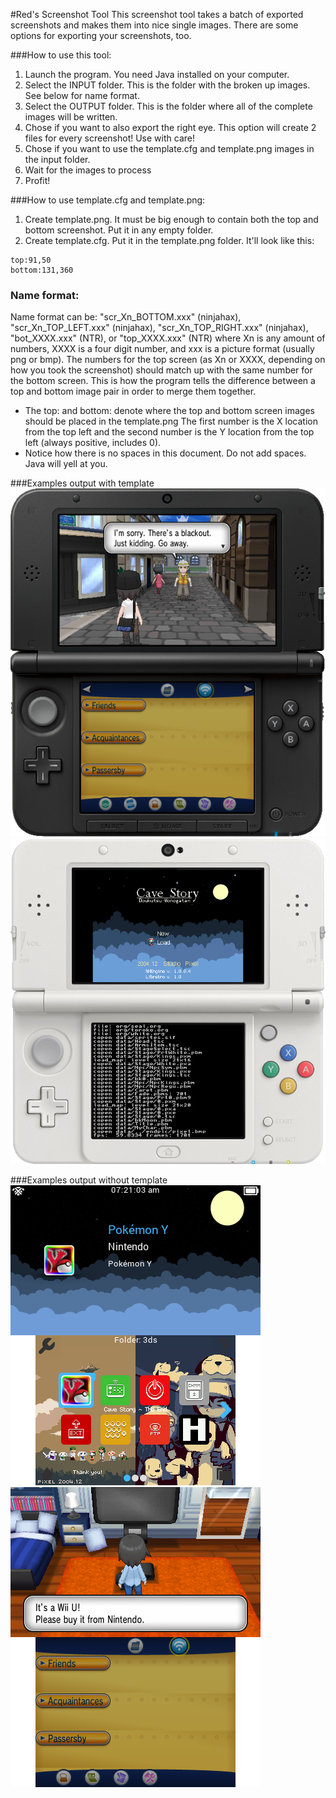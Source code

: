 #Red's Screenshot Tool
This screenshot tool takes a batch of exported screenshots and makes them into nice single images. There are some options for exporting your screenshots, too.

###How to use this tool:
1. Launch the program. You need Java installed on your computer.
2. Select the INPUT folder. This is the folder with the broken up images. See below for name format.
3. Select the OUTPUT folder. This is the folder where all of the complete images will be written. 
4. Chose if you want to also export the right eye. This option will create 2 files for every screenshot! Use with care!
5. Chose if you want to use the template.cfg and template.png images in the input folder. 
6. Wait for the images to process
7. Profit!

###How to use template.cfg and template.png:
1. Create template.png. It must be big enough to contain both the top and bottom screenshot. Put it in any empty folder.
2. Create template.cfg. Put it in the template.png folder. It'll look like this:
```text
top:91,50
bottom:131,360
```
### Name format:

Name format can be: "scr_Xn_BOTTOM.xxx" (ninjahax), "scr_Xn_TOP_LEFT.xxx" (ninjahax), 
"scr_Xn_TOP_RIGHT.xxx" (ninjahax), "bot_XXXX.xxx" (NTR), or "top_XXXX.xxx" (NTR) where 
Xn is any amount of numbers, XXXX is a four digit number, and xxx is a picture format 
(usually png or bmp). The numbers for the top screen (as Xn or XXXX, depending on how 
you took the screenshot) should match up with the same number for the bottom screen.
This is how the program tells the difference between a top and bottom image pair in order to
merge them together.

- The top: and bottom: denote where the top and bottom screen images should be placed in the template.png The first number is the X location from the top left and the second number is the Y location from the top left (always positive, includes 0).
- Notice how there is no spaces in this document. Do not add spaces. Java will yell at you.

###Examples output with template
![An example screenshot exported with a template.](./output/scr_68_MERGED.png "Screenshot")
![An example screenshot exported with a template.](./output/scr_85_MERGED.png "Screenshot")

###Examples output without template
![An example screenshot exported with this tool alone.](./output/scr_28_MERGED.png "Screenshot")
![An example screenshot exported with this tool alone.](./output/scr_30_MERGED.png "Screenshot")
